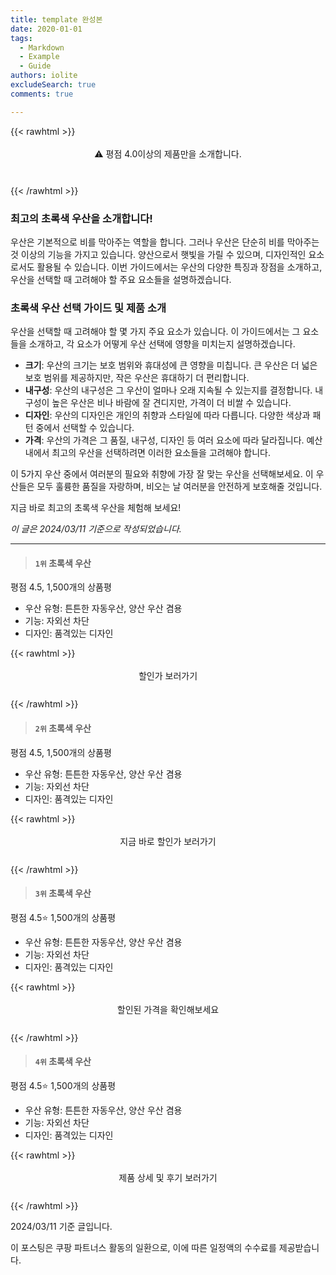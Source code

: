 ```yaml
---
title: template 완성본
date: 2020-01-01
tags:
  - Markdown
  - Example
  - Guide
authors: iolite
excludeSearch: true
comments: true

---
```



{{< rawhtml >}}
<div class="toc" style="text-align: center; height: 50px; line-height: 2;">
  <p>⚠️ 평점 4.0이상의 제품만을 소개합니다.<br></p>

</div>

{{< /rawhtml >}}




### 최고의 초록색 우산을 소개합니다!

우산은 기본적으로 비를 막아주는 역할을 합니다. 그러나 우산은 단순히 비를 막아주는 것 이상의 기능을 가지고 있습니다. 양산으로서 햇빛을 가릴 수 있으며, 디자인적인 요소로서도 활용될 수 있습니다. 이번 가이드에서는 우산의 다양한 특징과 장점을 소개하고, 우산을 선택할 때 고려해야 할 주요 요소들을 설명하겠습니다.


### 초록색 우산 선택 가이드 및 제품 소개

우산을 선택할 때 고려해야 할 몇 가지 주요 요소가 있습니다. 이 가이드에서는 그 요소들을 소개하고, 각 요소가 어떻게 우산 선택에 영향을 미치는지 설명하겠습니다.

- **크기**: 우산의 크기는 보호 범위와 휴대성에 큰 영향을 미칩니다. 큰 우산은 더 넓은 보호 범위를 제공하지만, 작은 우산은 휴대하기 더 편리합니다.
- **내구성**: 우산의 내구성은 그 우산이 얼마나 오래 지속될 수 있는지를 결정합니다. 내구성이 높은 우산은 비나 바람에 잘 견디지만, 가격이 더 비쌀 수 있습니다.
- **디자인**: 우산의 디자인은 개인의 취향과 스타일에 따라 다릅니다. 다양한 색상과 패턴 중에서 선택할 수 있습니다.
- **가격**: 우산의 가격은 그 품질, 내구성, 디자인 등 여러 요소에 따라 달라집니다. 예산 내에서 최고의 우산을 선택하려면 이러한 요소들을 고려해야 합니다.

이 5가지 우산 중에서 여러분의 필요와 취향에 가장 잘 맞는 우산을 선택해보세요. 이 우산들은 모두 훌륭한 품질을 자랑하며, 비오는 날 여러분을 안전하게 보호해줄 것입니다.

지금 바로 최고의 초록색 우산을 체험해 보세요!

*이 글은 2024/03/11 기준으로 작성되었습니다.*

---


>#### `1위` 초록색 우산
평점 4.5, 1,500개의 상품평

 - 우산 유형: 튼튼한 자동우산, 양산 우산 겸용
 - 기능: 자외선 차단
 - 디자인: 품격있는 디자인

{{< rawhtml >}}
<div class="toc" style="text-align: center; height: 50px; line-height: 2;">
  <p>할인가 보러가기<br></p>
</div>
{{< /rawhtml >}}


>#### `2위` 초록색 우산
평점 4.5, 1,500개의 상품평

 - 우산 유형: 튼튼한 자동우산, 양산 우산 겸용
 - 기능: 자외선 차단
 - 디자인: 품격있는 디자인


{{< rawhtml >}}
<div class="toc" style="text-align: center; height: 50px; line-height: 2;">
  <p>지금 바로 할인가 보러가기<br></p>
</div>
{{< /rawhtml >}}

>#### `3위` 초록색 우산
평점 4.5⭐ 1,500개의 상품평
 - 우산 유형: 튼튼한 자동우산, 양산 우산 겸용
 - 기능: 자외선 차단
 - 디자인: 품격있는 디자인

{{< rawhtml >}}
<div class="toc" style="text-align: center; height: 50px; line-height: 2;">
  <p>할인된 가격을 확인해보세요<br></p>
</div>
{{< /rawhtml >}}

>#### `4위` 초록색 우산
평점 4.5⭐ 1,500개의 상품평
 - 우산 유형: 튼튼한 자동우산, 양산 우산 겸용
 - 기능: 자외선 차단
 - 디자인: 품격있는 디자인

{{< rawhtml >}}
<div class="toc" style="text-align: center; height: 50px; line-height: 2;">
  <p>제품 상세 및 후기 보러가기<br></p>
</div>
{{< /rawhtml >}}



2024/03/11 기준 글입니다. 

이 포스팅은 쿠팡 파트너스 활동의 일환으로, 이에 따른 일정액의 수수료를 제공받습니다.


